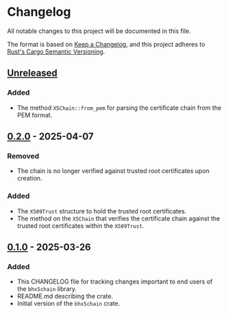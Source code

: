 # Changelog

All notable changes to this project will be documented in this file.

The format is based on [Keep a Changelog](https://keepachangelog.com/en/1.1.0/),
and this project adheres to [Rust's Cargo Semantic
Versioning](https://doc.rust-lang.org/cargo/reference/semver.html).

## [Unreleased]

### Added

- The method `X5Chain::from_pem` for parsing the certificate chain from the PEM format.

## [0.2.0] - 2025-04-07

### Removed

- The chain is no longer verified against trusted root certificates upon
  creation.

### Added

- The `X509Trust` structure to hold the trusted root certificates.
- The method on the `X5Chain` that verifies the certificate chain against the
  trusted root certificates within the `X509Trust`.

## [0.1.0] - 2025-03-26

### Added

- This CHANGELOG file for tracking changes important to end users of the
  `bhx5chain` library.
- README.md describing the crate.
- Initial version of the `bhx5chain` crate.


[Unreleased]: <https://github.com/blockhousetech/eudi-rust-core/compare/bhx5chain/v0.2.0...HEAD>
[0.2.0]: <https://github.com/blockhousetech/eudi-rust-core/releases/tag/bhx5chain/v0.2.0>
[0.1.0]: <https://github.com/blockhousetech/eudi-rust-core/releases/tag/bhx5chain/v0.1.0>
